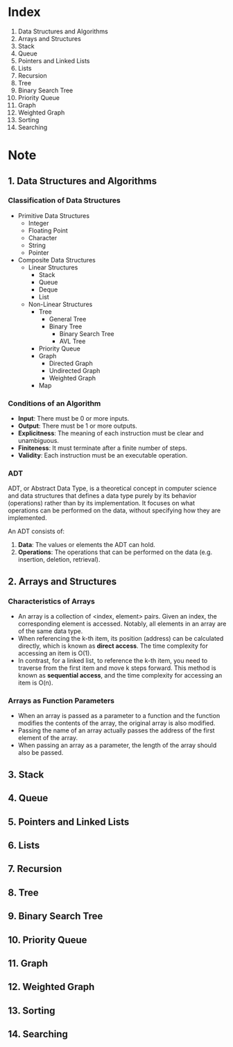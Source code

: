 # Index
1. Data Structures and Algorithms
2. Arrays and Structures
3. Stack
4. Queue
5. Pointers and Linked Lists
6. Lists
7. Recursion
8. Tree
9. Binary Search Tree
10. Priority Queue
11. Graph
12. Weighted Graph
13. Sorting
14. Searching

# Note
## 1. Data Structures and Algorithms
### Classification of Data Structures
- Primitive Data Structures
    - Integer
    - Floating Point
    - Character
    - String
    - Pointer
- Composite Data Structures
    - Linear Structures
        - Stack
        - Queue
        - Deque
        - List
    - Non-Linear Structures
        - Tree
            - General Tree
            - Binary Tree
                - Binary Search Tree
                - AVL Tree
        - Priority Queue
        - Graph
            - Directed Graph
            - Undirected Graph
            - Weighted Graph
        - Map
### Conditions of an Algorithm
- **Input**: There must be 0 or more inputs.
- **Output**: There must be 1 or more outputs.
- **Explicitness**: The meaning of each instruction must be clear and unambiguous.
- **Finiteness**: It must terminate after a finite number of steps.
- **Validity**: Each instruction must be an executable operation.
### ADT
ADT, or Abstract Data Type, is a theoretical concept in computer science and data structures that defines a data type purely by its behavior (operations) rather than by its implementation. It focuses on what operations can be performed on the data, without specifying how they are implemented.

An ADT consists of:
1. **Data**: The values or elements the ADT can hold.
2. **Operations**: The operations that can be performed on the data (e.g. insertion, deletion, retrieval).
## 2. Arrays and Structures
### Characteristics of Arrays
- An array is a collection of <index, element> pairs. Given an index, the corresponding element is accessed. Notably, all elements in an array are of the same data type.
- When referencing the k-th item, its position (address) can be calculated directly, which is known as **direct access**. The time complexity for accessing an item is O(1).
- In contrast, for a linked list, to reference the k-th item, you need to traverse from the first item and move k steps forward. This method is known as **sequential access**, and the time complexity for accessing an item is O(n).
### Arrays as Function Parameters
- When an array is passed as a parameter to a function and the function modifies the contents of the array, the original array is also modified.
- Passing the name of an array actually passes the address of the first element of the array.
- When passing an array as a parameter, the length of the array should also be passed.
## 3. Stack
## 4. Queue
## 5. Pointers and Linked Lists
## 6. Lists
## 7. Recursion
## 8. Tree
## 9. Binary Search Tree
## 10. Priority Queue
## 11. Graph
## 12. Weighted Graph
## 13. Sorting
## 14. Searching

